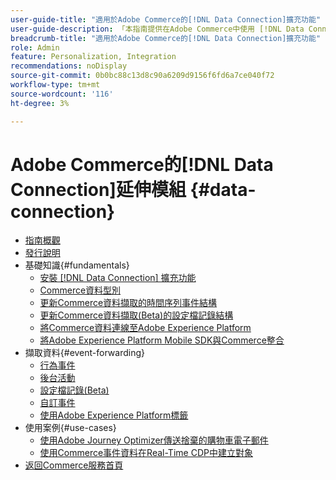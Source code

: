 ```yaml
---
user-guide-title: "適用於Adobe Commerce的[!DNL Data Connection]擴充功能"
user-guide-description: 「本指南提供在Adobe Commerce中使用 [!DNL Data Connection] 擴充功能的詳細指示。」
breadcrumb-title: "適用於Adobe Commerce的[!DNL Data Connection]擴充功能"
role: Admin
feature: Personalization, Integration
recommendations: noDisplay
source-git-commit: 0b0bc88c13d8c90a6209d9156f6fd6a7ce040f72
workflow-type: tm+mt
source-wordcount: '116'
ht-degree: 3%

---
```


# Adobe Commerce的[!DNL Data Connection]延伸模組 {#data-connection}

- [指南概觀](overview.md)
- [發行說明](release-notes.md)
- 基礎知識{#fundamentals}
   - [安裝 [!DNL Data Connection] 擴充功能](install.md)
   - [Commerce資料型別](data-ingestion.md)
   - [更新Commerce資料擷取的時間序列事件結構](update-xdm.md)
   - [更新Commerce資料擷取(Beta)的設定檔記錄結構](profile-data.md)
   - [將Commerce資料連線至Adobe Experience Platform](connect-data.md)
   - [將Adobe Experience Platform Mobile SDK與Commerce整合](mobile-sdk-epc.md)
- 擷取資料{#event-forwarding}
   - [行為事件](events.md)
   - [後台活動](events-backoffice.md)
   - [設定檔記錄(Beta)](events-profilerecord.md)
   - [自訂事件](custom-events.md)
   - [使用Adobe Experience Platform標籤](using-tags.md)
- 使用案例{#use-cases}
   - [使用Adobe Journey Optimizer傳送捨棄的購物車電子郵件](using-ajo.md)
   - [使用Commerce事件資料在Real-Time CDP中建立對象](create-audience.md)
- [返回Commerce服務首頁](https://experienceleague.adobe.com/docs/commerce-merchant-services/user-guides/home.html)
